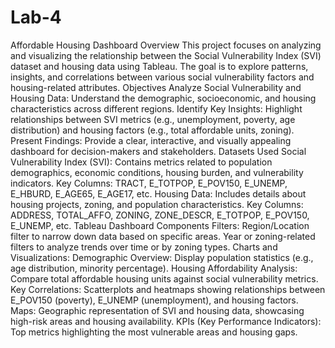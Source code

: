 # Lab-4
Affordable Housing Dashboard
Overview
This project focuses on analyzing and visualizing the relationship between the Social Vulnerability Index (SVI) dataset and housing data using Tableau. The goal is to explore patterns, insights, and correlations between various social vulnerability factors and housing-related attributes.
Objectives
Analyze Social Vulnerability and Housing Data:
Understand the demographic, socioeconomic, and housing characteristics across different regions.
Identify Key Insights:
Highlight relationships between SVI metrics (e.g., unemployment, poverty, age distribution) and housing factors (e.g., total affordable units, zoning).
Present Findings:
Provide a clear, interactive, and visually appealing dashboard for decision-makers and stakeholders.
Datasets Used
Social Vulnerability Index (SVI):
Contains metrics related to population demographics, economic conditions, housing burden, and vulnerability indicators.
Key Columns:
TRACT, E_TOTPOP, E_POV150, E_UNEMP, E_HBURD, E_AGE65, E_AGE17, etc.
Housing Data:
Includes details about housing projects, zoning, and population characteristics.
Key Columns:
ADDRESS, TOTAL_AFFO, ZONING, ZONE_DESCR, E_TOTPOP, E_POV150, E_UNEMP, etc.
Tableau Dashboard Components
Filters:
Region/Location filter to narrow down data based on specific areas.
Year or zoning-related filters to analyze trends over time or by zoning types.
Charts and Visualizations:
Demographic Overview: Display population statistics (e.g., age distribution, minority percentage).
Housing Affordability Analysis: Compare total affordable housing units against social vulnerability metrics.
Key Correlations: Scatterplots and heatmaps showing relationships between E_POV150 (poverty), E_UNEMP (unemployment), and housing factors.
Maps:
Geographic representation of SVI and housing data, showcasing high-risk areas and housing availability.
KPIs (Key Performance Indicators):
Top metrics highlighting the most vulnerable areas and housing gaps.
